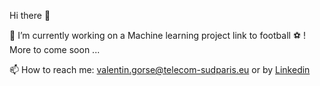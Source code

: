 Hi there 👋


🔭 I’m currently working on a Machine learning project link to football ⚽️ ! More to come soon ...


📫 How to reach me: valentin.gorse@telecom-sudparis.eu or by <a href='https://www.linkedin.com/in/valentin-gorse-433309149/'>Linkedin</a>

